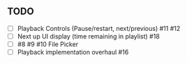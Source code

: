 ## TODO
- [ ] Playback Controls (Pause/restart, next/previous) #11 #12
- [ ] Next up UI display (time remaining in playlist) #18
- [ ] #8 #9 #10 File Picker 
- [ ] Playback implementation overhaul #16
